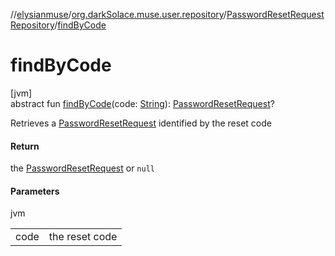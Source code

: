 //[elysianmuse](../../../index.md)/[org.darkSolace.muse.user.repository](../index.md)/[PasswordResetRequestRepository](index.md)/[findByCode](find-by-code.md)

# findByCode

[jvm]\
abstract fun [findByCode](find-by-code.md)(code: [String](https://kotlinlang.org/api/latest/jvm/stdlib/kotlin/-string/index.html)): [PasswordResetRequest](../../org.darkSolace.muse.user.model/-password-reset-request/index.md)?

Retrieves a [PasswordResetRequest](../../org.darkSolace.muse.user.model/-password-reset-request/index.md) identified by the reset code

#### Return

the [PasswordResetRequest](../../org.darkSolace.muse.user.model/-password-reset-request/index.md) or `null`

#### Parameters

jvm

| | |
|---|---|
| code | the reset code |
